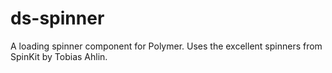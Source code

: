 # ds-spinner

A loading spinner component for Polymer. Uses the excellent spinners from SpinKit by Tobias Ahlin.